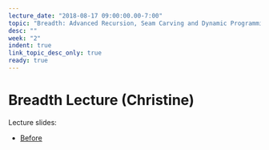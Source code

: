 ```yaml
---
lecture_date: "2018-08-17 09:00:00.00-7:00"
topic: "Breadth: Advanced Recursion, Seam Carving and Dynamic Programming"
desc: ""
week: "2"
indent: true
link_topic_desc_only: true
ready: true
---
```


# Breadth Lecture (Christine)

Lecture slides:
* [Before](/lectures/week2/Breadth2_SeamCarvingAndAdvancedRecursion.pdf)
